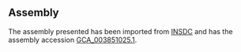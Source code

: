 
Assembly
--------

The assembly presented has been imported from 
[INSDC](http://www.insdc.org) and has the assembly accession
[GCA\_003851025.1](http://www.ebi.ac.uk/ena/data/view/GCA_003851025.1).


